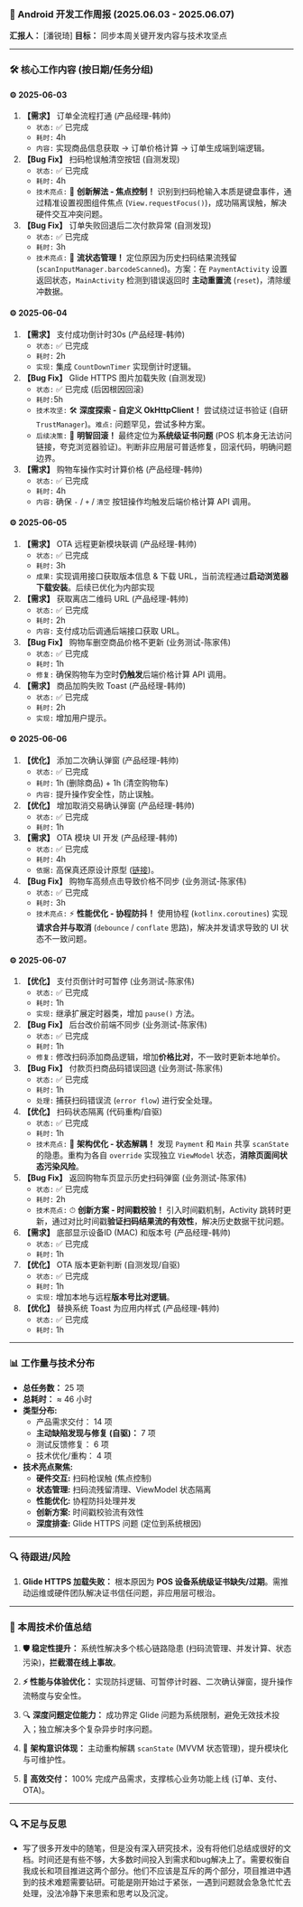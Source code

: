 ### 📅 Android 开发工作周报 (2025.06.03 - 2025.06.07)

**汇报人：** [潘锐琦]
**目标：** 同步本周关键开发内容与技术攻坚点

------

### 🛠 核心工作内容 (按日期/任务分组)

#### ⚙️ **2025-06-03**

1. **【需求】** 订单全流程打通 (产品经理-韩帅)
   - `状态:` ✅ 已完成
   - `耗时:` 4h
   - `内容:` 实现商品信息获取 → 订单价格计算 → 订单生成端到端逻辑。
2. **【Bug Fix】** 扫码枪误触清空按钮 (自测发现)
   - `状态:` ✅ 已完成
   - `耗时:` 4h
   - `技术亮点:` 🔧 **创新解法 - 焦点控制！** 识别到扫码枪输入本质是键盘事件，通过精准设置视图组件焦点 (`View.requestFocus()`)，成功隔离误触，解决硬件交互冲突问题。
3. **【Bug Fix】** 订单失败回退后二次付款异常 (自测发现)
   - `状态:` ✅ 已完成
   - `耗时:` 3h
   - `技术亮点:` 🔧 **流状态管理！** 定位原因为历史扫码结果流残留 (`scanInputManager.barcodeScanned`)。方案：在 `PaymentActivity` 设置返回状态，`MainActivity` 检测到错误返回时 **主动重置流** (`reset`)，清除缓冲数据。

#### ⚙️ **2025-06-04**

1. **【需求】** 支付成功倒计时30s (产品经理-韩帅)
   - `状态:` ✅ 已完成
   - `耗时:` 2h
   - `实现:` 集成 `CountDownTimer` 实现倒计时逻辑。
2. **【Bug Fix】** Glide HTTPS 图片加载失败 (自测发现)
   - `状态:` ✅ 已完成 (后因根因回滚)
   - `耗时:`5h
   - `技术攻坚:` 🛠 **深度探索 - 自定义 OkHttpClient！** 尝试绕过证书验证 (自研 `TrustManager`)。`难点:` 问题罕见，尝试多种方案。
   - `后续决策:` 🔄 **明智回滚！** 最终定位为**系统级证书问题** (POS 机本身无法访问链接，夸克浏览器验证)。判断非应用层可普适修复，回滚代码，明确问题边界。
3. **【需求】** 购物车操作实时计算价格 (产品经理-韩帅)
   - `状态:` ✅ 已完成
   - `耗时:` 4h
   - `内容:` 确保 `-` / `+` / `清空` 按钮操作均触发后端价格计算 API 调用。

#### ⚙️ **2025-06-05**

1. **【需求】** OTA 远程更新模块联调 (产品经理-韩帅)
   - `状态:` ✅ 已完成
   - `耗时:` 3h
   - `成果:` 实现调用接口获取版本信息 & 下载 URL，当前流程通过**启动浏览器下载安装**。后续已优化为内部实现
2. **【需求】** 获取离店二维码 URL (产品经理-韩帅)
   - `状态:` ✅ 已完成
   - `耗时:` 2h
   - `内容:` 支付成功后调通后端接口获取 URL。
3. **【Bug Fix】** 购物车删空商品价格不更新 (业务测试-陈家伟)
   - `状态:` ✅ 已完成
   - `耗时:` 1h
   - `修复:` 确保购物车为空时**仍触发**后端价格计算 API 调用。
4. **【需求】** 商品加购失败 Toast (产品经理-韩帅)
   - `状态:` ✅ 已完成
   - `耗时:` 2h
   - `实现:` 增加用户提示。

#### ⚙️ **2025-06-06**

1. **【优化】** 添加二次确认弹窗 (产品经理-韩帅)
   - `状态:` ✅ 已完成
   - `耗时:` 1h (删除商品) + 1h (清空购物车)
   - `内容:` 提升操作安全性，防止误触。
2. **【优化】** 增加取消交易确认弹窗 (产品经理-韩帅)
   - `状态:` ✅ 已完成
   - `耗时:` 1h
3. **【需求】** OTA 模块 UI 开发 (产品经理-韩帅)
   - `状态:` ✅ 已完成
   - `耗时:` 4h
   - `依据:` 高保真还原设计原型 ([链接](https://codesign.qq.com/app/s/555860139520876))。
4. **【Bug Fix】** 购物车高频点击导致价格不同步 (业务测试-陈家伟)
   - `状态:` ✅ 已完成
   - `耗时:` 3h
   - `技术亮点:` ⚡ **性能优化 - 协程防抖！** 使用协程 (`kotlinx.coroutines`) 实现**请求合并与取消** (`debounce` / `conflate` 思路)，解决并发请求导致的 UI 状态不一致问题。

#### ⚙️ **2025-06-07**

1. **【优化】** 支付页倒计时可暂停 (业务测试-陈家伟)
   - `状态:` ✅ 已完成
   - `耗时:` 1h
   - `实现:` 继承扩展定时器类，增加 `pause()` 方法。
2. **【Bug Fix】** 后台改价前端不同步 (业务测试-陈家伟)
   - `状态:` ✅ 已完成
   - `耗时:` 1h
   - `修复:` 修改扫码添加商品逻辑，增加**价格比对**，不一致时更新本地单价。
3. **【Bug Fix】** 付款页扫商品码错误回退 (业务测试-陈家伟)
   - `状态:` ✅ 已完成
   - `耗时:` 1h
   - `处理:` 捕获扫码错误流 (`error flow`) 进行安全处理。
4. **【优化】** 扫码状态隔离 (代码重构/自驱)
   - `状态:` ✅ 已完成
   - `耗时:` 1h
   - `技术亮点:` 🧩 **架构优化 - 状态解耦！** 发现 `Payment` 和 `Main` 共享 `scanState` 的隐患。重构为各自 `override` 实现独立 `ViewModel` 状态，**消除页面间状态污染风险**。
5. **【Bug Fix】** 返回购物车页显示历史扫码弹窗 (业务测试-陈家伟)
   - `状态:` ✅ 已完成
   - `耗时:` 2h
   - `技术亮点:` ⏱ **创新方案 - 时间戳校验！** 引入时间戳机制，Activity 跳转时更新，通过对比时间戳**验证扫码结果流的有效性**，解决历史数据干扰问题。
6. **【需求】** 底部显示设备ID (MAC) 和版本号 (产品经理-韩帅)
   - `状态:` ✅ 已完成
   - `耗时:` 1h
7. **【优化】** OTA 版本更新判断 (自测发现/自驱)
   - `状态:` ✅ 已完成
   - `耗时:` 1h
   - `实现:` 增加本地与远程**版本号比对逻辑**。
8. **【优化】** 替换系统 Toast 为应用内样式 (产品经理-韩帅)
   - `状态:` ✅ 已完成
   - `耗时:` 1h

------

### 📊 工作量与技术分布

- **总任务数：** 25 项
- **总耗时：** ≈ 46 小时
- **类型分布:**
  - 产品需求交付： 14 项
  - **主动缺陷发现与修复 (自驱)：** 7 项 
  - 测试反馈修复： 6 项
  - 技术优化/重构： 4 项
- **技术亮点聚焦:**
  - **硬件交互:** 扫码枪误触 (焦点控制)
  - **状态管理:** 扫码流残留清理、ViewModel 状态隔离
  - **性能优化:** 协程防抖处理并发
  - **创新方案:** 时间戳校验流有效性
  - **深度排查:** Glide HTTPS 问题 (定位到系统根因)

------

### 🔍 待跟进/风险

1. **Glide HTTPS 加载失败：** 根本原因为 **POS 设备系统级证书缺失/过期**。需推动运维或硬件团队解决证书信任问题，非应用层可根治。

------

### 💎 本周技术价值总结

1. **🛡 稳定性提升：** 系统性解决多个核心链路隐患 (扫码流管理、并发计算、状态污染)，**拦截潜在线上事故**。

2. **⚡ 性能与体验优化：** 实现防抖逻辑、可暂停计时器、二次确认弹窗，提升操作流畅度与安全性。

3. 🔍 **深度问题定位能力：** 成功界定 Glide 问题为系统限制，避免无效技术投入；独立解决多个复杂异步时序问题。

4. 🧩 **架构意识体现：** 主动重构解耦 `scanState` (MVVM 状态管理)，提升模块化与可维护性。

5. 🚀 **高效交付：** 100% 完成产品需求，支撑核心业务功能上线 (订单、支付、OTA)。

   

------

### 🔍 不足与反思

- 写了很多开发中的随笔，但是没有深入研究技术，没有将他们总结成很好的文档。时间还是有些不够，大多数时间投入到需求和bug解决上了。需要权衡自我成长和项目推进这两个部分。他们不应该是互斥的两个部分，项目推进中遇到的技术难题需要钻研。可能是刚开始过于紧张，一遇到问题就会急急忙忙去处理，没法冷静下来思索和思考以及沉淀。

